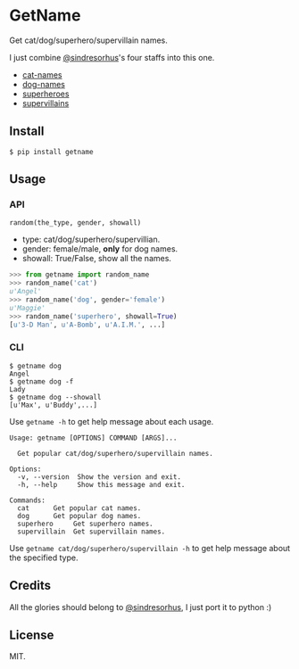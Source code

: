 # GetName

Get cat/dog/superhero/supervillain names.

I just combine [@sindresorhus][]'s four staffs into this one.

* [cat-names][]
* [dog-names][]
* [superheroes][]
* [supervillains][]

## Install

```shell
$ pip install getname
```

## Usage

### API

`random(the_type, gender, showall)`

* type: cat/dog/superhero/supervillian.
* gender: female/male, **only** for dog names.
* showall: True/False, show all the names.

```python
>>> from getname import random_name
>>> random_name('cat')
u'Angel'
>>> random_name('dog', gender='female')
u'Maggie'
>>> random_name('superhero', showall=True)
[u'3-D Man', u'A-Bomb', u'A.I.M.', ...]
```

### CLI

```shell
$ getname dog
Angel
$ getname dog -f
Lady
$ getname dog --showall
[u'Max', u'Buddy',...]
```

Use `getname -h` to get help message about each usage.

```shell
Usage: getname [OPTIONS] COMMAND [ARGS]...

  Get popular cat/dog/superhero/supervillain names.

Options:
  -v, --version  Show the version and exit.
  -h, --help     Show this message and exit.

Commands:
  cat      Get popular cat names.
  dog      Get popular dog names.
  superhero     Get superhero names.
  supervillain  Get supervillain names.
```

Use `getname cat/dog/superhero/supervillain -h` to get help message about the specified type.

## Credits

All the glories should belong to [@sindresorhus][], I just port it to python :)

## License

MIT.

[@sindresorhus]: https://github.com/sindresorhus
[dog-names]: https://github.com/sindresorhus/dog-names
[cat-names]: https://github.com/sindresorhus/cat-names
[superheroes]: https://github.com/sindresorhus/superheroes
[supervillains]: https://github.com/sindresorhus/supervillains
